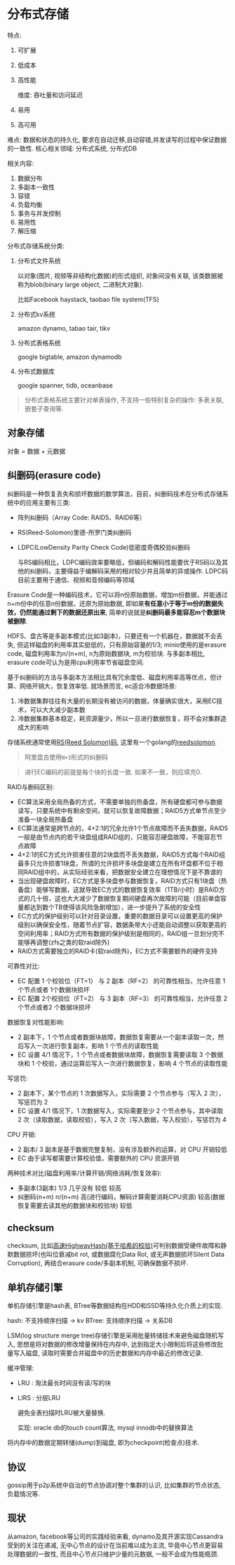 # 分布式存储
特点:
1. 可扩展
1. 低成本
1. 高性能

    维度: 吞吐量和访问延迟
1. 易用
1. 高可用

难点: 数据和状态的持久化, 要求在自动迁移,自动容错,并发读写的过程中保证数据的一致性.
核心相关领域: 分布式系统, 分布式DB

相关内容:
1. 数据分布
1. 多副本一致性
1. 容错
1. 负载均衡
1. 事务与并发控制
1. 易用性
1. 解压缩

分布式存储系统分类:
1. 分布式文件系统
    
    以对象(图片, 视频等非结构化数据)的形式组织, 对象间没有关联, 该类数据被称为blob(binary large object, 二进制大对象).

    比如Facebook haystack, taobao file system(TFS) 
1. 分布式kv系统

    amazon dynamo, tabao tair, tikv
1. 分布式表格系统

    google bigtable, amazon dynamodb
1. 分布式数据库

    google spanner, tidb, oceanbase

> 分布式表格系统主要针对单表操作, 不支持一些特别复杂的操作: 多表关联, 嵌套子查询等.

## 对象存储
对象 = 数据 + 元数据

## 纠删码(erasure code)
纠删码是一种恢复丢失和损坏数据的数学算法，目前，纠删码技术在分布式存储系统中的应用主要有三类:
- 阵列纠删码（Array Code: RAID5、RAID6等）
- RS(Reed-Solomon)里德-所罗门类纠删码
- LDPC(LowDensity Parity Check Code)低密度奇偶校验纠删码

    与RS编码相比，LDPC编码效率要略低，但编码和解码性能要优于RS码以及其他的纠删码，主要得益于编解码采用的相对较少并且简单的异或操作. LDPC码目前主要用于通信、视频和音频编码等领域

Erasure Code是一种编码技术，它可以将n份原始数据，增加m份数据，并能通过n+m份中的任意n份数据，还原为原始数据, 即如果**有任意小于等于m份的数据失效，仍然能通过剩下的数据还原出来**, 简单的说就是**纠删码最多能容忍m个数据块被删除**.

HDFS、盘古等是多副本模式(比如3副本)，只要还有一个机器在，数据就不会丢失, 但这样磁盘的利用率其实挺低的，只有原始容量的1/3; minio使用的是erasure code, 磁盘利用率为n/(n+m), n为原始数据块, m为校验块. 与多副本相比, erasure code可认为是用cpu利用率节省磁盘空间.

基于纠删码的方法与多副本方法相比具有冗余度低、磁盘利用率高等优点，但计算、网络开销大，恢复效率低. 就场景而言, ec适合冷数据场景:
1. 冷数据集群往往有大量的长期没有被访问的数据，体量确实很大，采用EC技术，可以大大减少副本数  
1. 冷数据集群基本稳定，耗资源量少，所以一旦进行数据恢复，将不会对集群造成大的影响

存储系统通常使用[RS(Reed Solomon)码](https://juejin.cn/post/6844903460928913421), 这里有一个golang的[reedsolomon](https://github.com/klauspost/reedsolomon).

> 阿里盘古使用`N+3`形式的纠删码

> 进行EC编码的前提是每个块的长度一致. 如果不一致，则应填充0.

RAID与删码区别:
- EC算法采用全局热备的方式，不需要单独的热备盘，所有硬盘都可参与数据读写，只要系统中有剩余空间，就可以恢复故障数据；RAID5方式单节点至少准备一块全局热备盘
- EC算法通常是跨节点的，4+2:1的冗余允许1个节点故障而不丢失数据，RAID5一般是由节点内的若干块盘组成RAID组的，只能容忍硬盘故障，不能容忍节点故障
- 4+2:1的EC方式允许损害任意的2块盘而不丢失数据，RAID5方式每个RAID组最多只允许损害1块盘，所谓的允许损坏多块盘是建立在所有坏盘都不位于相同RAID组中的，从实际经验来看，把数据安全建立在理想情况下是不靠谱的
- 当出现硬盘故障时，EC方式是多块盘参与数据恢复，RAID方式只有1块盘（热备盘）能够写数据，这就导致EC方式的数据恢复效率（1TB/小时）是RAID方式的几十倍，这也大大减少了数据恢复期间硬盘再次故障的可能（目前单盘容量都达到数个TB使得该风险急剧增加），进一步提升了系统的安全性
- EC方式的保护级别可以针对目录设置，重要的数据目录可以设置更高的保护级别以确保安全性，随着节点扩容，数据条带大小还能自动调整以获取更高的空间利用率；RAID方式所有数据的保护级别是相同的，RAID组一旦划分完不能够再调整(zfs之类的软raid除外)
- RAID方式需要独立的RAID卡(软raid除外)，EC方式不需要额外的硬件支持

可靠性对比:
- EC 配置 1 个校验位（FT=1） 与 2 副本（RF=2） 的可靠性相当，允许任意 1 个节点或者 1个数据块损坏
- EC 配置 2个校验位（FT=2） 与 3 副本（RF=3） 的可靠性相当，允许任意 2 个节点或者2 个数据块损坏

数据恢复对性能影响:
- 2 副本下，1 个节点或者数据块故障，数据恢复需要从一个副本读取一次，然后写入一次进行恢复副本，影响 1 个节点的读取性能
- EC 设置 4/1 情况下，1 个节点或者数据块故障，数据恢复需要读取 3 个数据块和 1 个校验，通过运算后写入一次进行数据恢复，影响 4 个节点的读取性能

写惩罚:
- 2 副本下，某个节点的 1 次数据写入，实际需要 2 个节点参与（写入 2 次），写惩罚为 2
- EC 设置 4/1 情况下，1 次数据写入，实际需要至少 2 个节点参与，其中读取 2 次（读取数据，读取校验），写入 2 次（写入数据，写入校验），写惩罚为 4

CPU 开销:
- 2 副本/ 3 副本是基于数据完整复制，没有涉及额外的运算，对 CPU 开销较低
- EC 由于读写都需要计算校验值，需要额外的 CPU 资源开销


两种技术对比(磁盘利用率/计算开销/网络消耗/恢复效率):
- 多副本(3副本)    1/3 几乎没有    较低  较高
- 纠删码(n+m)    n/(n+m) 高(进行编码，解码计算需要消耗CPU资源)   较高(数据恢复需要去读其他的数据块和校验块)  较低

## checksum
checksum, 比如[高速HighwayHash(基于哈希的校验)](https://github.com/minio/highwayhash)可判别数据受硬件故障和静默数据损坏(也叫位衰减bit rot, 或数据腐化Data Rot, 或无声数据损坏Silent Data Corruption), 再结合erasure code/多副本机制, 可确保数据不损坏.

## 单机存储引擎
单机存储引擎是hash表, BTree等数据结构在HDD和SSD等持久化介质上的实现.

hash: 不支持顺序扫描 -> kv
BTree: 支持顺序扫描 -> 关系DB

LSM(log structure merge tree)存储引擎是采用批量转储技术来避免磁盘随机写入, 思想是将对数据的修改增量保持在内存中, 达到指定大小限制后将这些修改批量写入磁盘, 读取时需要合并磁盘中的历史数据和内存中最近的修改记录.

缓冲管理:
- LRU : 淘汰最长时间没有读/写的块
- LIRS : 分层LRU

    避免全表扫描时LRU被大量替换.

    实现: oracle db的touch count算法, mysql innodb中的替换算法

将内存中的数据定期转储(dump)到磁盘, 即为checkpoint(检查点)技术.

## 协议
gossip用于p2p系统中自治的节点协调对整个集群的认识, 比如集群的节点状态, 负载情况等.

## 现状
从amazon, facebook等公司的实践经验来看, dynamo及其开源实现Cassandra受到的关注在递减, 无中心节点的设计在当前难以成为主流, 毕竟中心节点更容易处理数据的一致性, 而且中心节点只维护少量的元数据, 一般不会成为性能瓶颈.